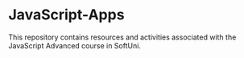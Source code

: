 # JavaScript-Apps
This repository contains resources and activities associated with the JavaScript Advanced course in SoftUni.
